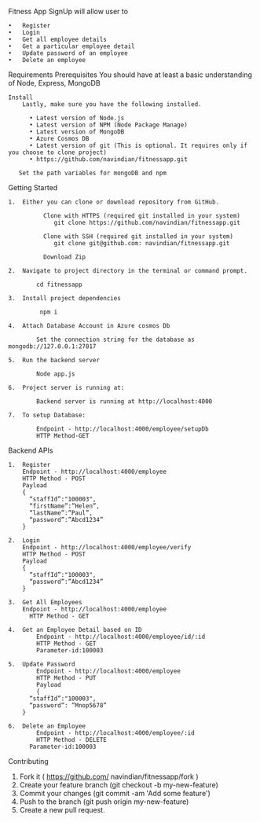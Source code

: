 Fitness App SignUp will allow user to

    •	Register
    •	Login
    •	Get all employee details
    •	Get a particular employee detail
    •	Update password of an employee
    •	Delete an employee
    
Requirements
    Prerequisites
        You should have at least a basic understanding of Node, Express, MongoDB
        
    Install
        Lastly, make sure you have the following installed.
        
          •	Latest version of Node.js
          •	Latest version of NPM (Node Package Manage)
          •	Latest version of MongoDB 
          •	Azure Cosmos DB 
          •	Latest version of git (This is optional. It requires only if you choose to clone project)
          •	https://github.com/navindian/fitnessapp.git
          
       Set the path variables for mongoDB and npm
        
Getting Started

    1.	Either you can clone or download repository from GitHub.
    
              Clone with HTTPS (required git installed in your system)
                 git clone https://github.com/navindian/fitnessapp.git

              Clone with SSH (required git installed in your system)
                 git clone git@github.com: navindian/fitnessapp.git

              Download Zip
          
    2.	Navigate to project directory in the terminal or command prompt.
          
            cd fitnessapp
          
    3.	Install project dependencies
           
             npm i
           
    4.	Attach Database Account in Azure cosmos Db
         
            Set the connection string for the database as mongodb://127.0.0.1:27017
   
    5.	Run the backend server
          
            Node app.js

    6.	Project server is running at:
        	
            Backend server is running at http://localhost:4000
           
    7.  To setup Database:
    
            Endpoint - http://localhost:4000/employee/setupDb
            HTTP Method-GET
          
          
Backend APIs

    1.	Register
        Endpoint - http://localhost:4000/employee
        HTTP Method - POST
        Payload
        {
          “staffId”:"100003",
          “firstName”:”Helen”,
          “lastName”:”Paul”,
          “password”:”Abcd1234”
        }
      
    2.	Login
        Endpoint - http://localhost:4000/employee/verify 
        HTTP Method - POST
        Payload
        {
          “staffId”:"100003",
          “password”:”Abcd1234”
        }
      
    3.	Get All Employees
        Endpoint - http://localhost:4000/employee
    	  HTTP Method - GET
        
    4.	Get an Employee Detail based on ID
            Endpoint - http://localhost:4000/employee/id/:id
            HTTP Method - GET
            Parameter-id:100003

    5.	Update Password
            Endpoint - http://localhost:4000/employee
            HTTP Method - PUT
            Payload
            {
          “staffId”:"100003",
          “password”: ”Mnop5678”
        }

    6.	Delete an Employee
            Endpoint - http://localhost:4000/employee/:id
            HTTP Method - DELETE
          Parameter-id:100003


Contributing
1.	Fork it ( https://github.com/ navindian/fitnessapp/fork )
2.	Create your feature branch (git checkout -b my-new-feature)
3.	Commit your changes (git commit -am 'Add some feature')
4.	Push to the branch (git push origin my-new-feature)
5.	Create a new pull request.




